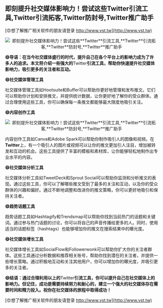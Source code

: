 ## **即刻提升社交媒体影响力！尝试这些**Twitter**引流工具,**Twitter**引流拓客,**Twitter**防封号,**Twitter**推广助手**

[😍想了解推广相关软件的朋友请登录 http://www.vst.tw](http://www.vst.tw)

 <center><img src="https://vst.tw/MP4/tuiguang/png/2.png" alt="即刻提升社交媒体影响力！尝试这些**Twitter**引流工具,**Twitter**引流拓客,**Twitter**防封号,**Twitter**推广助手"></center>

**😄导语：在当今社交媒体盛行的时代，提升自己在各个平台上的影响力成为了许多人的追求。本文将介绍一些强大的**Twitter**引流工具，帮助你快速提升社交媒体影响力，吸引更多的关注者和互动。**

**😄社交媒体管理工具**

社交媒体管理工具如Hootsuite和Buffer可以帮助你更好地管理和发布推文。它们可以帮助你计划和安排推文，并提供统计数据，让你更好地了解你的受众群体。通过合理使用这些工具，你可以确保每一条推文都能够最大限度地吸引关注。

**😄内容创作工具**

 <center><img src="https://vst.tw/MP4/tuiguang/png/2.png" alt="即刻提升社交媒体影响力！尝试这些**Twitter**引流工具,**Twitter**引流拓客,**Twitter**防封号,**Twitter**推广助手"></center>

内容创作工具如Canva和Adobe Spark可以帮助你制作吸引人的图像和视频。在**Twitter**上，有一个吸引人的图片或视频可以让你的推文更加引人注目，增加被转发和互动的机会。这些工具提供了丰富的模板和素材库，让你能够轻松地制作出专业水平的内容。

**😄社交媒体分析工具**

社交媒体分析工具如TweetDeck和Sprout Social可以帮助你监测和分析推文的表现。通过这些工具，你可以了解哪些推文受到了最多的关注和互动，以及你的受众群体的兴趣和偏好。通过不断地调整和改进你的推文策略，你可以更好地吸引和保持关注者。

**😄趋势话题工具**

趋势话题工具如Hashtagify和Trendsmap可以帮助你找到当前热门的话题和关键词。通过参与热门话题的讨论，你可以将自己的声音传播给更多的人。同时，使用适当的话题标签（hashtags）也能够增加你的推文在搜索结果中的曝光度。

**😄社交媒体增长工具**

社交媒体增长工具如SocialFlow和Followerwonk可以帮助你扩大你的关注者群体。这些工具通过分析数据和推荐相关账号，帮助你找到潜在的关注者，并提供一些增长策略。通过积极地互动和关注其他用户，你可以增加你的曝光度，并吸引更多的关注者。

**😄结语：通过合理利用以上的**Twitter**引流工具，你可以提升自己在社交媒体上的影响力。但记住，成功是需要持续努力和耐心的，建立一个强大的社交媒体存在需要时间和精力投入。祝你在社交媒体的旅程中取得成功！**

[😍想了解推广相关软件的朋友请登录 http://www.vst.tw](http://www.vst.tw)



